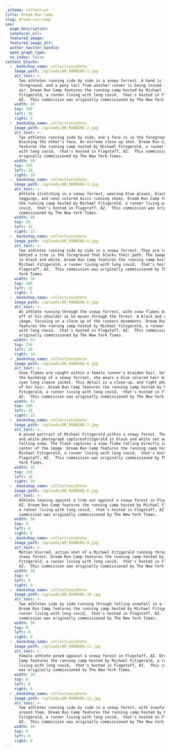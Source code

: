 ```yaml
---
_schema: collection
title: Dream Run Camp
slug: dream-run-camp
seo:
  page_description:
  canonical_url:
  featured_image:
  featured_image_alt:
  author_twitter_handle:
  open_graph_type:
  no_index: false
content_blocks:
  - _bookshop_name: collection/photo
    image_path: /uploads/AR_RUNNING-1.jpg
    alt_text: >-
      Two athletes running side by side in a snowy forrest. A hand is in the
      foreground, and a pony tail from another runner is being tossed into the
      air. Dream Run Camp features the running camp hosted by Michael
      Fitzgerald, a runner living with long covid,  that's hosted in Flagstaff,
      AZ.  This commission was originally commissioned by The New York Times.
    width: 40
    top: 100
    left: 10
    right: 5
  - _bookshop_name: collection/photo
    image_path: /uploads/AR_RUNNING-2.jpg
    alt_text: >-
      Two athletes running side by side, one's face is in the foreground
      blocking the other's face. An extreme close up shot. Dream Run Camp
      features the running camp hosted by Michael Fitzgerald, a runner living
      with long covid,  that's hosted in Flagstaff, AZ.  This commission was
      originally commissioned by The New York Times.
    width: 50
    top: 150
    left: 20
    right: 10
  - _bookshop_name: collection/photo
    image_path: /uploads/AR_RUNNING-3.jpg
    alt_text: >-
      Athlete stretching in a snowy forrest, wearing blue gloves, black Nike
      leggings, and neon colored Asics running shoes. Dream Run Camp features
      the running camp hosted by Michael Fitzgerald, a runner living with long
      covid,  that's hosted in Flagstaff, AZ.  This commission was originally
      commissioned by The New York Times.
    width: 60
    top: 50
    left: 15
    right: 15
  - _bookshop_name: collection/photo
    image_path: /uploads/AR_RUNNING-4.jpg
    alt_text: >-
      Two athletes running side by side in a snowy forrest. They are running
      behind a tree in the foreground that blocks their path. The image is shot
      in black and white. Dream Run Camp features the running camp hosted by
      Michael Fitzgerald, a runner living with long covid,  that's hosted in
      Flagstaff, AZ.  This commission was originally commissioned by The New
      York Times.
    width: 30
    top: 200
    left: 10
    right: 5
  - _bookshop_name: collection/photo
    image_path: /uploads/AR_RUNNING-5.jpg
    alt_text: >-
      An athlete running through the snowy forrest, with snow flakes bouncing
      off of his shoulder as he moves through the forest. A black and white shot
      image, focusing on a close up of the runners movements. Dream Run Camp
      features the running camp hosted by Michael Fitzgerald, a runner living
      with long covid,  that's hosted in Flagstaff, AZ.  This commission was
      originally commissioned by The New York Times.
    width: 55
    top: 250
    left: 20
    right: 10
  - _bookshop_name: collection/photo
    image_path: /uploads/AR_RUNNING-6.jpg
    alt_text: >-
      Snow flakes are caught within a female runner's braided hair. Set against
      the backdrop of a snowy forrest, she wears a blue colored hair band and a
      cyan long sleeve jacket. This detail is a close-up, and tight photograph
      of her hair. Dream Run Camp features the running camp hosted by Michael
      Fitzgerald, a runner living with long covid,  that's hosted in Flagstaff,
      AZ.  This commission was originally commissioned by The New York Times. 
    width: 45
    top: 100
    left: 15
    right: 15
  - _bookshop_name: collection/photo
    image_path: /uploads/AR_RUNNING-7.jpg
    alt_text: >-
      A posed portrait of Michael Fitzgerald within a snowy forest. The black
      and white photograph capturesFitzgerald in black and white set against
      falling snow. The flash captures a snow flake falling directly in the
      center of the image. Dream Run Camp features the running camp hosted by
      Michael Fitzgerald, a runner living with long covid,  that's hosted in
      Flagstaff, AZ.  This commission was originally commissioned by The New
      York Times.
    width: 35
    top: 150
    left: 10
    right: 20
  - _bookshop_name: collection/photo
    image_path: /uploads/AR_RUNNING-8.jpg
    alt_text: >-
      Athlete leaning against a tree set against a snowy forest in Flagstaff,
      AZ. Dream Run Camp features the running camp hosted by Michael Fitzgerald,
      a runner living with long covid,  that's hosted in Flagstaff, AZ.  This
      commission was originally commissioned by The New York Times.
    width: 30
    top: 0
    left: 0
    right: 0
  - _bookshop_name: collection/photo
    image_path: /uploads/AR_RUNNING-9.jpg
    alt_text: >-
      Motion blurred, action shot of a Michael Fitzgerald running through the
      snowy forest. Dream Run Camp features the running camp hosted by Michael
      Fitzgerald, a runner living with long covid,  that's hosted in Flagstaff,
      AZ.  This commission was originally commissioned by The New York Times.
    width: 30
    top: 0
    left: 0
    right: 0
  - _bookshop_name: collection/photo
    image_path: /uploads/AR_RUNNING-10.jpg
    alt_text: >-
      Two athletes side by side running through falling snowfall in a forest.
      Dream Run Camp features the running camp hosted by Michael Fitzgerald, a
      runner living with long covid,  that's hosted in Flagstaff, AZ.  This
      commission was originally commissioned by The New York Times.
    width: 30
    top: 0
    left: 0
    right: 0
  - _bookshop_name: collection/photo
    image_path: /uploads/AR_RUNNING-11.jpg
    alt_text: >-
      Female athlete posed against a snowy forest in Flagstaff, AZ. Dream Run
      Camp features the running camp hosted by Michael Fitzgerald, a runner
      living with long covid,  that's hosted in Flagstaff, AZ.  This commission
      was originally commissioned by The New York Times.
    width: 30
    top: 0
    left: 0
    right: 0
  - _bookshop_name: collection/photo
    image_path: /uploads/AR_RUNNING-12.jpg
    alt_text: >-
      Two athletes running side by side in a snowy forest, with snowfall all
      around them. Dream Run Camp features the running camp hosted by Michael
      Fitzgerald, a runner living with long covid,  that's hosted in Flagstaff,
      AZ.  This commission was originally commissioned by The New York Times.
    width: 30
    top: 0
    left: 0
    right: 0
---
```

